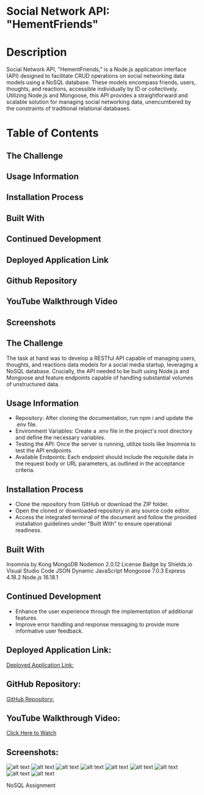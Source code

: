 # Social Network API: "HementFriends"


# Description
Social Network API, "HementFriends," is a Node.js application interface (API) designed to facilitate CRUD operations on social networking data models using a NoSQL database. These models encompass friends, users, thoughts, and reactions, accessible individually by ID or collectively. Utilizing Node.js and Mongoose, this API provides a straightforward and scalable solution for managing social networking data, unencumbered by the constraints of traditional relational databases.

# Table of Contents

## The Challenge
## Usage Information
## Installation Process
## Built With
## Continued Development
## Deployed Application Link
## Github Repository
## YouTube Walkthrough Video
## Screenshots


## The Challenge
The task at hand was to develop a RESTful API capable of managing users, thoughts, and reactions data models for a social media startup, leveraging a NoSQL database. Crucially, the API needed to be built using Node.js and Mongoose and feature endpoints capable of handling substantial volumes of unstructured data.

## Usage Information

- Repository: After cloning the documentation, run npm i and update the .env file.
- Environment Variables: Create a .env file in the project's root directory and define the necessary variables.
- Testing the API: Once the server is running, utilize tools like Insomnia to test the API endpoints.
- Available Endpoints: Each endpoint should include the requisite data in the request body or URL parameters, as outlined in the acceptance criteria.

## Installation Process
- Clone the repository from GitHub or download the ZIP folder.
- Open the cloned or downloaded repository in any source code editor.
- Access the integrated terminal of the document and follow the provided installation guidelines under "Built With" to ensure operational readiness.

## Built With

Insomnia by Kong
MongoDB
Nodemon 2.0.12
License Badge by Shields.io
Visual Studio Code
JSON
Dynamic JavaScript
Mongoose 7.0.3
Express 4.18.2
Node.js 16.18.1




## Continued Development
- Enhance the user experience through the implementation of additional features.
- Improve error handling and response messaging to provide more informative user feedback.



## Deployed Application Link:
[Deployed Application Link:](https://github.com/hementB2/Social-Network-API)

## GitHub Repository:
[GitHub Repository:](https://github.com/hementB2/Social-Network-API)

## YouTube Walkthrough Video:
[Click Here to Watch](https://drive.google.com/file/d/1BHXElp9bRFOKFzBgqaEDGcyNDPfqymzX/view)

## Screenshots:
![alt text](image.png)
![alt text](image-1.png)
![alt text](image-2.png)
![alt text](image-3.png)
 ![alt text](image-4.png)
 ![alt text](image-5.png)
 ![alt text](image-6.png)
 ![alt text](image-7.png)
 ![alt text](image-8.png)














NoSQL Assignment
